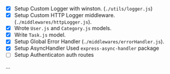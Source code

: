 - [x] Setup Custom Logger with winston. (`./utils/logger.js`)
- [x] Setup Custom HTTP Logger middleware. (`./middlewares/httpLogger.js`).
- [x] Wrote `User.js` and `Category.js` models.
- [x] Write `Task.js` model.
- [x] Setup Global Error Handler (`./middlewares/errorHandler.js`).
- [x] Setup AsyncHandler Used `express-async-handler` package
- [ ] Setup Authenticaton auth routes

...
